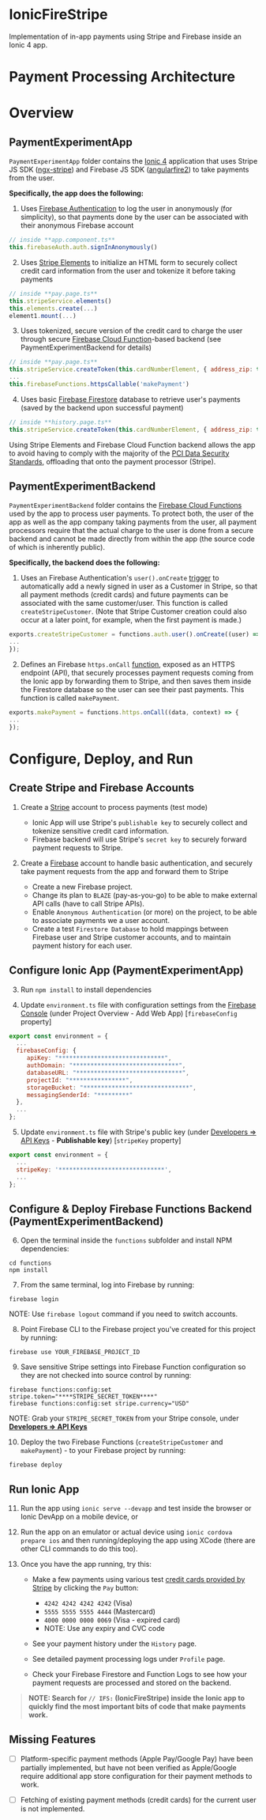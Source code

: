 
# IonicFireStripe

Implementation of in-app payments using Stripe and Firebase inside an Ionic 4 app.

# Payment Processing Architecture



# Overview
## PaymentExperimentApp 

`PaymentExperimentApp` folder contains the [Ionic 4](https://ionicframework.com/getting-started#cli) application that uses Stripe JS SDK ([ngx-stripe](https://github.com/richnologies/ngx-stripe)) and Firebase JS SDK ([angularfire2](https://github.com/angular/angularfire2)) to take payments from the user. 

**Specifically, the app does the following:**

 1. Uses [Firebase Authentication](https://firebase.google.com/docs/auth/web/anonymous-auth) to log the user in anonymously (for simplicity), so that payments done by the user can be associated with their anonymous Firebase account

```js
// inside **app.component.ts**
this.firebaseAuth.auth.signInAnonymously()
```

 2. Uses [Stripe Elements](https://stripe.com/docs/stripe-js/elements/quickstart) to initialize an HTML form to securely collect credit card information from the user and tokenize it before taking payments

```js
// inside **pay.page.ts**
this.stripeService.elements()
this.elements.create(...)
element1.mount(...)
```

 3. Uses tokenized, secure version of the credit card to charge the user through secure [Firebase Cloud Function](https://firebase.google.com/docs/functions/callable)-based backend (see PaymentExperimentBackend for details)

```js
// inside **pay.page.ts**
this.stripeService.createToken(this.cardNumberElement, { address_zip: this.zipCode })
...
this.firebaseFunctions.httpsCallable('makePayment')
```

 4. Uses basic [Firebase Firestore](https://firebase.google.com/docs/firestore/quickstart) database to retrieve user's payments (saved by the backend upon successful payment)

```js
// inside **history.page.ts**
this.stripeService.createToken(this.cardNumberElement, { address_zip: this.zipCode })
```


Using Stripe Elements and Firebase Cloud Function backend allows the app to avoid having to comply with the majority of the [PCI Data Security Standards](https://www.pcisecuritystandards.org/documents/PCI%20SSC%20Quick%20Reference%20Guide.pdf), offloading that onto the payment processor (Stripe).

## PaymentExperimentBackend

`PaymentExperimentBackend` folder contains the [Firebase Cloud Functions](https://firebase.google.com/docs/functions/callable) used by the app to process user payments. 
To protect both, the user of the app as well as the app company taking payments from the user, all payment processors require that the actual charge to the user is done from a secure backend and cannot be made directly from within the app (the source code of which is inherently public).

**Specifically, the backend does the following:**

 1. Uses an Firebase Authentication's `user().onCreate` [trigger](https://firebase.google.com/docs/functions/auth-events) to automatically add a newly signed in user as a Customer in Stripe, so that all payment methods (credit cards) and future payments can be associated with the same customer/user. This function is called `createStripeCustomer`. (Note that Stripe Customer creation could also occur at a later point, for example, when the first payment is made.)

```js
exports.createStripeCustomer = functions.auth.user().onCreate((user) => {
...
});
```

 2. Defines an Firebase `https.onCall` [function](https://firebase.google.com/docs/functions/callable), exposed as an HTTPS endpoint (API), that securely processes payment requests coming from the Ionic app by forwarding them to Stripe, and then saves them inside the Firestore database so the user can see their past payments. This function is called `makePayment`.

```js
exports.makePayment = functions.https.onCall((data, context) => {
...
});
```

# Configure, Deploy, and Run

## Create Stripe and Firebase Accounts

1. Create a [Stripe](https://dashboard.stripe.com/register) account to process payments (test mode)

	- Ionic App will use Stripe's `publishable key` to securely collect and tokenize sensitive credit card information.
	- Firebase backend will use Stripe's `secret key` to securely forward payment requests to Stripe.

2. Create a [Firebase](https://firebase.google.com/) account to handle basic authentication, and securely take payment requests from the app and forward them to Stripe

	- Create a new Firebase project.
	- Change its plan to `BLAZE` (pay-as-you-go) to be able to make external API calls (have to call Stripe APIs).
	- Enable `Anonymous Authentication` (or more) on the project, to be able to associate payments we a user account.
	- Create a test `Firestore Database` to hold mappings between Firebase user and Stripe customer accounts, and to maintain payment history for each user.

## Configure Ionic App (PaymentExperimentApp)

3. Run `npm install` to install dependencies

4. Update `environment.ts` file with configuration settings from the [Firebase Console](https://console.firebase.google.com) (under Project Overview - Add Web App) [`firebaseConfig` property]

```js
export const environment = {
  ...
  firebaseConfig: {
     apiKey: "******************************",
     authDomain: "******************************",
     databaseURL: "******************************",
     projectId: "****************",
     storageBucket: "******************************",
     messagingSenderId: "*********"
  },
  ...
};
```

5. Update `environment.ts` file with Stripe's public key (under [Developers => API Keys](https://dashboard.stripe.com/account/apikeys) - **Publishable key**) [`stripeKey` property]

```js
export const environment = {
  ...
  stripeKey: '******************************',
  ...
};
```


## Configure & Deploy Firebase Functions Backend (PaymentExperimentBackend)

6. Open the terminal inside the `functions` subfolder and install NPM dependencies:

```
cd functions
npm install
```

7. From the same terminal, log into Firebase by running:
```
firebase login
```
NOTE: Use `firebase logout` command if you need to switch accounts.

8. Point Firebase CLI to the Firebase project you've created for this project by running:
```
firebase use YOUR_FIREBASE_PROJECT_ID
```

9. Save sensitive Stripe settings into Firebase Function configuration so they are not checked into source control by running:
```
firebase functions:config:set stripe.token="****STRIPE_SECRET_TOKEN****"
firebase functions:config:set stripe.currency="USD"
``` 
NOTE: Grab your `STRIPE_SECRET_TOKEN` from your Stripe console, under [**Developers => API Keys**](https://dashboard.stripe.com/account/apikeys)

10. Deploy the two Firebase Functions  (`createStripeCustomer` and `makePayment`) - to your Firebase project by running:
```
firebase deploy
```

## Run Ionic App 

11. Run the app using `ionic serve --devapp` and test inside the browser or Ionic DevApp on a mobile device, or

12. Run the app on an emulator or actual device using `ionic cordova prepare ios` and then running/deploying the app using XCode (there are other CLI commands to do this too).

13. Once you have the app running, try this:

	- Make a few payments using various test [credit cards provided by Stripe](https://stripe.com/docs/testing) by clicking the `Pay` button:

		- `4242 4242 4242 4242` (Visa)
		- `5555 5555 5555 4444` (Mastercard)
		- `4000 0000 0000 0069` (Visa - expired card)
		- NOTE: Use any expiry and CVC code

	- See your payment history under the `History` page.
	- See detailed payment processing logs under `Profile` page.
	- Check your Firebase Firestore and Function Logs to see how your payment requests are processed and stored on the backend.

> **NOTE: Search for `// IFS:` (IonicFireStripe) inside the Ionic app to quickly find the most important bits of code that make payments work.**

## Missing Features

 - [ ] Platform-specific payment methods (Apple Pay/Google Pay) have been partially implemented, but have not been verified as Apple/Google require additional app store configuration for their payment methods to work.

 - [ ] Fetching of existing payment methods (credit cards) for the current user is not implemented.
